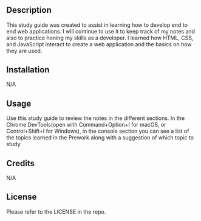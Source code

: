 # <Prework Study Guide Webpage>

## Description

This study guide was created to assist in learning how to develop end to end web applications.
I will continue to use it to keep track of my notes and also to practice honing my skills as a developer.
I learned how HTML, CSS, and JavaScript interact to create a web application and the basics on how they are used.

## Installation

N/A

## Usage

Use this study guide to review the notes in the different sections. 
In the Chrome DevTools(open with Command+Option+I for macOS, or Control+Shift+I for Windows), in the console section you can see a list of the topics learned in the Prework along with a suggestion of which topic to study

## Credits

N/A

## License
Please refer to the LICENSE in the repo.
